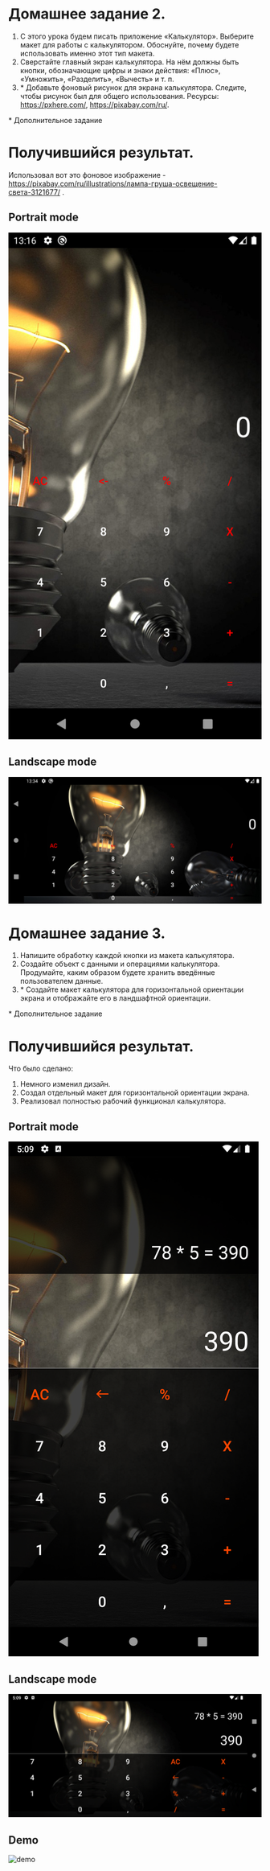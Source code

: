# Домашнее задание 2.
1. С этого урока будем писать приложение «Калькулятор». Выберите макет для работы с калькулятором. Обоснуйте, почему будете использовать именно этот тип макета.
2. Сверстайте главный экран калькулятора. На нём должны быть кнопки, обозначающие цифры и знаки действия: «Плюс», «Умножить», «Разделить», «Вычесть» и т. п.
3. \* Добавьте фоновый рисунок для экрана калькулятора. Следите, чтобы рисунок был для общего использования. Ресурсы: https://pxhere.com/, https://pixabay.com/ru/. 

\* Дополнительное задание

# Получившийся результат.

Использовал вот это фоновое изображение - https://pixabay.com/ru/illustrations/лампа-груша-освещение-света-3121677/ .

## Portrait mode
![portrait](images/Screenshot_1622629014.png)

## Landscape mode
![landscape](images/Screenshot_1622630089.png)

# Домашнее задание 3.
1. Напишите обработку каждой кнопки из макета калькулятора.
2. Создайте объект с данными и операциями калькулятора. Продумайте, каким образом будете хранить введённые пользователем данные.
3. \* Создайте макет калькулятора для горизонтальной ориентации экрана и отображайте его в ландшафтной ориентации.

\* Дополнительное задание

# Получившийся результат.

Что было сделано:
1. Немного изменил дизайн.
2. Создал отдельный макет для горизонтальной ориентации экрана. 
3. Реализовал полностью рабочий функционал калькулятора. 

## Portrait mode
![portrait](images/Screenshot_1622988554.png)

## Landscape mode
![landscape](images/Screenshot_1622988564.png)

## Demo
![demo](images/homework03_demo_screencast.gif)

